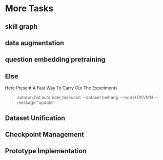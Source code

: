 # More Tasks

## skill graph 


## data augmentation


## question embedding pretraining


## Else
Here Present A Fast Way To Carry Out The Experiments
> autorun.bat automate_tasks.bat --dataset beihang --model DKVMN --message "update"


## Dataset Unification

## Checkpoint Management

## Prototype Implementation